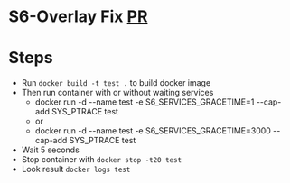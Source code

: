 # S6-Overlay Fix [PR](https://github.com/just-containers/s6-overlay/pull/240)

# Steps
* Run `docker build -t test .` to build docker image
* Then run container with or without waiting services
  * docker run -d --name test -e S6_SERVICES_GRACETIME=1 --cap-add SYS_PTRACE test
  * or
  * docker run -d --name test -e S6_SERVICES_GRACETIME=3000 --cap-add SYS_PTRACE test
* Wait 5 seconds
* Stop container with `docker stop -t20 test`
* Look result `docker logs test`